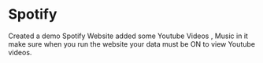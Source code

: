 # Spotify
Created a demo Spotify Website added some Youtube Videos , Music in it make sure when you run the website your data must be  ON to view Youtube videos.
